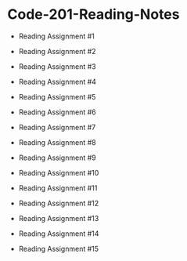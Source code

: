 # Code-201-Reading-Notes

* Reading Assignment #1

* Reading Assignment #2

* Reading Assignment #3

* Reading Assignment #4

* Reading Assignment #5

* Reading Assignment #6

* Reading Assignment #7

* Reading Assignment #8

* Reading Assignment #9

* Reading Assignment #10

* Reading Assignment #11

* Reading Assignment #12

* Reading Assignment #13

* Reading Assignment #14

* Reading Assignment #15
